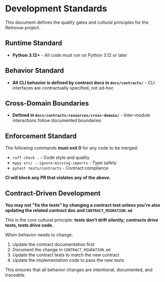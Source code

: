 # Development Standards

This document defines the quality gates and cultural principles for the Retrovue project.

## Runtime Standard

- **Python 3.12+** - All code must run on Python 3.12 or later

## Behavior Standard

- **All CLI behavior is defined by contract docs in `docs/contracts/`** - CLI interfaces are contractually specified, not ad-hoc

## Cross-Domain Boundaries

- **Defined in `docs/contracts/resources/cross-domain/`** - Inter-module interactions follow documented boundaries

## Enforcement Standard

The following commands **must exit 0** for any code to be merged:

- `ruff check .` - Code style and quality
- `mypy src/ --ignore-missing-imports` - Type safety
- `pytest tests/contracts` - Contract compliance

**CI will block any PR that violates any of the above.**

## Contract-Driven Development

**You may not "fix the tests" by changing a contract test unless you're also updating the related contract doc and `CONTRACT_MIGRATION.md`**

This is the core cultural principle: **tests don't drift silently; contracts drive tests, tests drive code.**

When behavior needs to change:

1. Update the contract documentation first
2. Document the change in `CONTRACT_MIGRATION.md`
3. Update the contract tests to match the new contract
4. Update the implementation code to pass the new tests

This ensures that all behavior changes are intentional, documented, and traceable.
